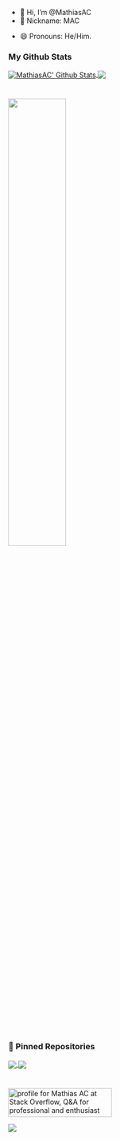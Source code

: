 - 👋 Hi, I’m @MathiasAC
- 👋 Nickname: MAC
<!--- 🔭 I’m currently working on -->
- 😄 Pronouns: He/Him.

### My Github Stats
<a href="https://github.com/MathiasAC" align="right">
  <img align="center" alt="MathiasAC' Github Stats" src="https://github-readme-stats.vercel.app/api?username=MathiasAC&show_icons=true&hide_border=true&count_private=true&include_all_commits=true&theme=dark" />
</a>
<a href="https://github.com/MathiasAC">
  <img align="center" src="https://github-readme-stats.anuraghazra1.vercel.app/api/top-langs/?username=MathiasAC&layout=compact&theme=dark" />
</a>

#
<img src="https://github-readme-streak-stats.herokuapp.com/?user=MathiasAC&theme=dark" width="48%">

### 📌 Pinned Repositories
<a href="https://github.com/mithom/streamlabs_chatbot_tic_tac_toe">
  <img align="center" src="https://github-readme-stats.vercel.app/api/pin/?username=mithom&repo=streamlabs_chatbot_tic_tac_toe&theme=dark&show_owner=true" />
</a>

<a href="https://github.com/MathiasAC/quizapp">
  <img align="center" src="https://github-readme-stats.vercel.app/api/pin/?username=MathiasAC&repo=quizapp&theme=dark&show_owner=true" />
</a>

#
<a href="https://stackoverflow.com/users/9950539/mathias-ac">
  <img src="https://stackoverflow.com/users/flair/9950539.png?theme=dark" width="208" height="58" alt="profile for Mathias AC at  Stack Overflow, Q&amp;A for professional and enthusiast programmers" title="profile for Mathias AC at Stack Overflow, Q&amp;A for professional and enthusiast programmers">
</a>

![](https://komarev.com/ghpvc/?username=MathiasAC&label=Visits)
